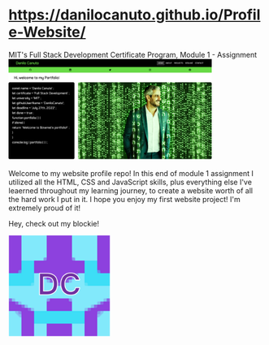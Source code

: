 # https://danilocanuto.github.io/Profile-Website/
<file src="input.html"/>
MIT's Full Stack Development Certificate Program, Module 1 - Assignment

<img src= "https://github.com/DaniloCanuto/Website-Profile-/blob/main/Images/Website%20Print.png" width='400'/>


Welcome to my website profile repo! In this end of module 1 assignment I utilized all the HTML, CSS and JavaScript skills, plus everything else I've leaerned throughout my learning journey, to create a website worth of all the hard work I put in it. I hope you enjoy my first website project! I'm extremely proud of it!


Hey, check out my blockie!

<img src= "https://github.com/DaniloCanuto/Website-Profile-/blob/main/Images/Blockie.png" width='200'/>
